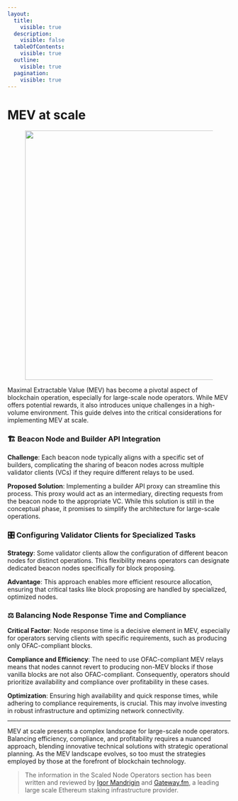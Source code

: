 ```yaml
---
layout:
  title:
    visible: true
  description:
    visible: false
  tableOfContents:
    visible: true
  outline:
    visible: true
  pagination:
    visible: true
---
```


# MEV at scale

<figure><img src="/assets/img/gitbook/image (2).png" alt="" width="563"><figcaption></figcaption></figure>

Maximal Extractable Value (MEV) has become a pivotal aspect of blockchain operation, especially for large-scale node operators. While MEV offers potential rewards, it also introduces unique challenges in a high-volume environment. This guide delves into the critical considerations for implementing MEV at scale.

### **🏗️ Beacon Node and Builder API Integration**

**Challenge**: Each beacon node typically aligns with a specific set of builders, complicating the sharing of beacon nodes across multiple validator clients (VCs) if they require different relays to be used.

**Proposed Solution**: Implementing a builder API proxy can streamline this process. This proxy would act as an intermediary, directing requests from the beacon node to the appropriate VC. While this solution is still in the conceptual phase, it promises to simplify the architecture for large-scale operations.

### **🎛️ Configuring Validator Clients for Specialized Tasks**

**Strategy**: Some validator clients allow the configuration of different beacon nodes for distinct operations. This flexibility means operators can designate dedicated beacon nodes specifically for block proposing.

**Advantage**: This approach enables more efficient resource allocation, ensuring that critical tasks like block proposing are handled by specialized, optimized nodes.

### **⚖️ Balancing Node Response Time and Compliance**

**Critical Factor**: Node response time is a decisive element in MEV, especially for operators serving clients with specific requirements, such as producing only OFAC-compliant blocks.

**Compliance and Efficiency**: The need to use OFAC-compliant MEV relays means that nodes cannot revert to producing non-MEV blocks if those vanilla blocks are not also OFAC-compliant. Consequently, operators should prioritize availability and compliance over profitability in these cases.

**Optimization**: Ensuring high availability and quick response times, while adhering to compliance requirements, is crucial. This may involve investing in robust infrastructure and optimizing network connectivity.

***

MEV at scale presents a complex landscape for large-scale node operators. Balancing efficiency, compliance, and profitability requires a nuanced approach, blending innovative technical solutions with strategic operational planning. As the MEV landscape evolves, so too must the strategies employed by those at the forefront of blockchain technology.

> <img src="/assets/img/gitbook/image (108).png" alt="" data-size="line">The information in the Scaled Node Operators section has been written and reviewed by [Igor Mandrigin](https://x.com/mandrigin) and [Gateway.fm](https://gateway.fm), a leading large scale Ethereum staking infrastructure provider.

